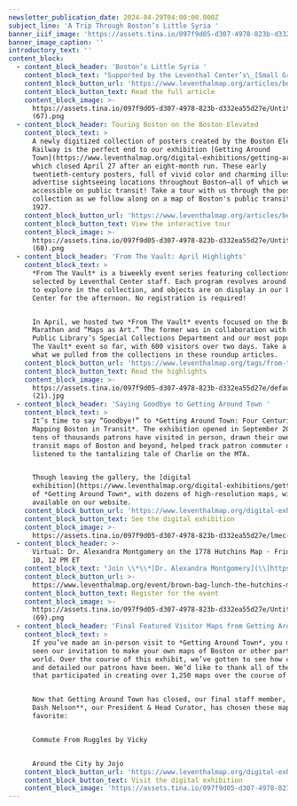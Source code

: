```yaml
---
newsletter_publication_date: 2024-04-29T04:00:00.000Z
subject_line: 'A Trip Through Boston’s Little Syria '
banner_iiif_image: 'https://assets.tina.io/097f9d05-d307-4978-823b-d332ea55d27e/Untitled (67).png'
banner_image_caption: ''
introductory_text: ''
content_block:
  - content_block_header: 'Boston’s Little Syria '
    content_block_text: "Supported by the Leventhal Center’s\_[Small Grants for Early Career Digital Publications](https://www.leventhalmap.org/research/digital-publication-small-grants/), Chloe Bordewich and Lydia Harrington dive into the history of Boston’s historic Little Syria and demonstrate the longstanding presence of Americans of Arab origin in and around Boston and their contributions to communal life in the city. \n\nBoston’s first Arabic-speaking community was made up of immigrants from Ottoman-controlled Greater Syria who began arriving in the late 1880s. By the early years of the twentieth century, the city was home to a thriving “Little Syria,” also called Syriantown and the Syrian Colony. Today, few visible traces of this neighborhood remain. The\_[Boston Little Syria Project](https://bostonlittlesyria.org/)\_has sought to document its history in collaboration with former residents and their descendants.\n"
    content_block_button_url: 'https://www.leventhalmap.org/articles/boston-little-syria/'
    content_block_button_text: Read the full article
    content_block_image: >-
      https://assets.tina.io/097f9d05-d307-4978-823b-d332ea55d27e/Untitled
      (67).png
  - content_block_header: Touring Boston on the Boston Elevated
    content_block_text: >
      A newly digitized collection of posters created by the Boston Elevated
      Railway is the perfect end to our exhibition [Getting Around
      Town](https://www.leventhalmap.org/digital-exhibitions/getting-around-town/),
      which closed April 27 after an eight-month run. These early
      twentieth-century posters, full of vivid color and charming illustrations,
      advertise sightseeing locations throughout Boston—all of which were
      accessible on public transit! Take a tour with us through the poster
      collection as we follow along on a map of Boston's public transit from
      1927.
    content_block_button_url: 'https://www.leventhalmap.org/articles/bery-posters/'
    content_block_button_text: View the interactive tour
    content_block_image: >-
      https://assets.tina.io/097f9d05-d307-4978-823b-d332ea55d27e/Untitled
      (68).png
  - content_block_header: 'From The Vault: April Highlights'
    content_block_text: >
      *From The Vault* is a biweekly event series featuring collections objects
      selected by Leventhal Center staff. Each program revolves around a theme
      to explore in the collection, and objects are on display in our Learning
      Center for the afternoon. No registration is required!


      In April, we hosted two *From The Vault* events focused on the Boston
      Marathon and “Maps as Art.” The former was in collaboration with Boston
      Public Library’s Special Collections Department and our most popular *From
      The Vault* event so far, with 600 visitors over two days. Take a look at
      what we pulled from the collections in these roundup articles.
    content_block_button_url: 'https://www.leventhalmap.org/tags/from-the-vault/'
    content_block_button_text: Read the highlights
    content_block_image: >-
      https://assets.tina.io/097f9d05-d307-4978-823b-d332ea55d27e/default
      (21).jpg
  - content_block_header: 'Saying Goodbye to Getting Around Town '
    content_block_text: >
      It’s time to say “Goodbye!” to *Getting Around Town: Four Centuries of
      Mapping Boston in Transit*. The exhibition opened in September 2023 and
      tens of thousands patrons have visited in person, drawn their own personal
      transit maps of Boston and beyond, helped track patron commuter data, and
      listened to the tantalizing tale of Charlie on the MTA.


      Though leaving the gallery, the [digital
      exhibition](https://www.leventhalmap.org/digital-exhibitions/getting-around-town/)
      of *Getting Around Town*, with dozens of high-resolution maps, will remain
      available on our website.
    content_block_button_url: 'https://www.leventhalmap.org/digital-exhibitions/getting-around-town/'
    content_block_button_text: See the digital exhibition
    content_block_image: >-
      https://assets.tina.io/097f9d05-d307-4978-823b-d332ea55d27e/lmec-gat-gallery-img.jpg
  - content_block_header: >-
      Virtual: Dr. Alexandra Montgomery on the 1778 Hutchins Map · Friday, May
      10, 12 PM ET
    content_block_text: "Join \\*\\*[Dr. Alexandra Montgomery](\\[https://www.leventhalmap.org/articles/welcome-alexandra-montgomery/]\\(https://www.leventhalmap.org/articles/welcome-alexandra-montgomery/\\)) \\*\\*from the Washington Library at Mount Vernon for a virtual lunch lecture to learn more about George Washington’s relationship to the American West. Dr. Montgomery will focus on one of the maps he used most frequently during the American Revolution:\_Thomas Hutchins’ \\*[A New Map of the Western Parts of Virginia, Pennsylvania, Maryland, and North Carolina](\\[https://www.argomaps.org/maps/commonwealth:z603vv18q/]\\(https://www.argomaps.org/maps/commonwealth:z603vv18q/\\)) \\*(1778). This event is part of the [American Revolutionary Geographies Online](https://www.argomaps.org/) (ARGO) project.\n"
    content_block_button_url: >-
      https://www.leventhalmap.org/event/brown-bag-lunch-the-hutchins-map-of-1778/
    content_block_button_text: Register for the event
    content_block_image: >-
      https://assets.tina.io/097f9d05-d307-4978-823b-d332ea55d27e/Untitled
      (69).png
  - content_block_header: 'Final Featured Visitor Maps from Getting Around Town '
    content_block_text: >
      If you’ve made an in-person visit to *Getting Around Town*, you may have
      seen our invitation to make your own maps of Boston or other parts of the
      world. Over the course of this exhibit, we’ve gotten to see how creative
      and detailed our patrons have been. We’d like to thank all of the patrons
      that participated in creating over 1,250 maps over the course of the show!


      Now that Getting Around Town has closed, our final staff member, **Garrett
      Dash Nelson**, our President & Head Curator, has chosen these maps as his
      favorite:


      Commute From Ruggles by Vicky


      Around the City by Jojo
    content_block_button_url: 'https://www.leventhalmap.org/digital-exhibitions/getting-around-town/'
    content_block_button_text: Visit the digital exhibition
    content_block_image: 'https://assets.tina.io/097f9d05-d307-4978-823b-d332ea55d27e/Untitled.jpeg'
---
```


